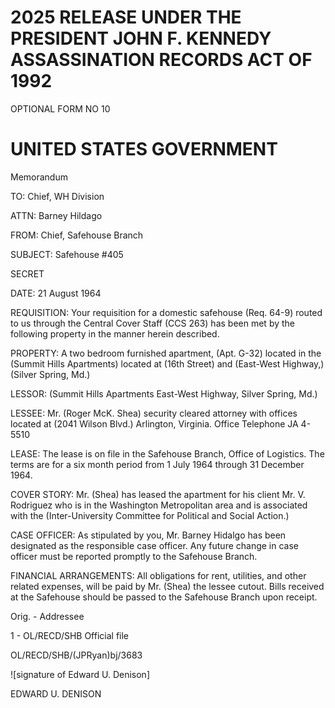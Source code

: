 # 2025 RELEASE UNDER THE PRESIDENT JOHN F. KENNEDY ASSASSINATION RECORDS ACT OF 1992

OPTIONAL FORM NO 10

# UNITED STATES GOVERNMENT

Memorandum

TO: Chief, WH Division

ATTN: Barney Hildago

FROM: Chief, Safehouse Branch

SUBJECT: Safehouse #405

SECRET

DATE: 21 August 1964

REQUISITION: Your requisition for a domestic safehouse (Req. 64-9) routed to us through the Central Cover Staff (CCS 263) has been met by the following property in the manner herein described.

PROPERTY: A two bedroom furnished apartment, (Apt. G-32) located in the (Summit Hills Apartments) located at (16th Street) and (East-West Highway,)
(Silver Spring, Md.)

LESSOR: (Summit Hills Apartments East-West Highway, Silver Spring, Md.)

LESSEE: Mr. (Roger McK. Shea) security cleared attorney with offices located at (2041 Wilson Blvd.) Arlington, Virginia. Office Telephone JA 4-5510

LEASE: The lease is on file in the Safehouse Branch, Office of Logistics. The terms are for a six month period from 1 July 1964 through 31 December 1964.

COVER STORY: Mr. (Shea) has leased the apartment for his client Mr. V. Rodriguez who is in the Washington Metropolitan area and is associated with the (Inter-University Committee for Political and Social Action.)

CASE OFFICER: As stipulated by you, Mr. Barney Hidalgo has been designated as the responsible case officer. Any future change in case officer must be reported promptly to the Safehouse Branch.

FINANCIAL ARRANGEMENTS: All obligations for rent, utilities, and other related expenses, will be paid by Mr. (Shea) the lessee cutout. Bills received at the Safehouse should be passed to the Safehouse Branch upon receipt.

Orig. - Addressee

1 - OL/RECD/SHB Official file

OL/RECD/SHB/(JPRyan)bj/3683

![signature of Edward U. Denison]

EDWARD U. DENISON
